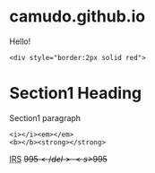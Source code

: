 # camudo.github.io
Hello!

<html lang="en" dir="ltr">
  <head>
    <meta charset="utf-8">
    <title></title>
  </head>
  <body>

    <div style="border:2px solid red">
<h1>Section1 Heading</h1>
<p>Section1 paragraph</p>
    </div>

    <i></i><em></em>
    <b></b><strong></strong>
<abbr title="">IRS</abbr> <del>$995</del>
<s>$995</s>
